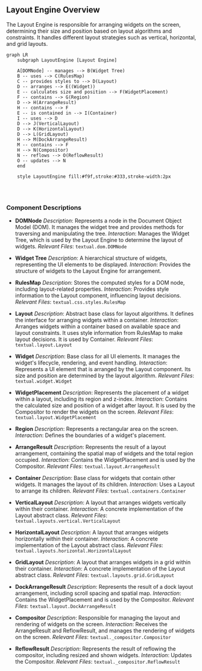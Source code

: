 ## Layout Engine Overview

The Layout Engine is responsible for arranging widgets on the screen, determining their size and position based on layout algorithms and constraints. It handles different layout strategies such as vertical, horizontal, and grid layouts.

```mermaid
graph LR
    subgraph LayoutEngine [Layout Engine]

    A[DOMNode] -- manages --> B(Widget Tree)
    B -- uses --> C(RulesMap)
    C -- provides styles to --> D(Layout) 
    D -- arranges --> E((Widget))
    E -- calculates size and position --> F(WidgetPlacement)
    F -- contains --> G(Region)
    D --> H(ArrangeResult)
    H -- contains --> F
    E -- is contained in --> I(Container)
    I -- uses --> D
    D --> J(VerticalLayout)
    D --> K(HorizontalLayout)
    D --> L(GridLayout)
    H --> M(DockArrangeResult)
    M -- contains --> F
    H --> N(Compositor)
    N -- reflows --> O(ReflowResult)
    O -- updates --> N
    end

    style LayoutEngine fill:#f9f,stroke:#333,stroke-width:2px




```

### Component Descriptions

*   **DOMNode**
    *Description*: Represents a node in the Document Object Model (DOM). It manages the widget tree and provides methods for traversing and manipulating the tree.
    *Interaction*: Manages the Widget Tree, which is used by the Layout Engine to determine the layout of widgets.
    *Relevant Files*: `textual.dom.DOMNode`

*   **Widget Tree**
    *Description*: A hierarchical structure of widgets, representing the UI elements to be displayed.
    *Interaction*: Provides the structure of widgets to the Layout Engine for arrangement.

*   **RulesMap**
    *Description*: Stores the computed styles for a DOM node, including layout-related properties.
    *Interaction*: Provides style information to the Layout component, influencing layout decisions.
    *Relevant Files*: `textual.css.styles.RulesMap`

*   **Layout**
    *Description*: Abstract base class for layout algorithms. It defines the interface for arranging widgets within a container.
    *Interaction*: Arranges widgets within a container based on available space and layout constraints. It uses style information from RulesMap to make layout decisions. It is used by Container.
    *Relevant Files*: `textual.layout.Layout`

*   **Widget**
    *Description*: Base class for all UI elements. It manages the widget's lifecycle, rendering, and event handling.
    *Interaction*: Represents a UI element that is arranged by the Layout component. Its size and position are determined by the layout algorithm.
    *Relevant Files*: `textual.widget.Widget`

*   **WidgetPlacement**
    *Description*: Represents the placement of a widget within a layout, including its region and z-index.
    *Interaction*: Contains the calculated size and position of a widget after layout. It is used by the Compositor to render the widgets on the screen.
    *Relevant Files*: `textual.layout.WidgetPlacement`

*   **Region**
    *Description*: Represents a rectangular area on the screen.
    *Interaction*: Defines the boundaries of a widget's placement.

*   **ArrangeResult**
    *Description*: Represents the result of a layout arrangement, containing the spatial map of widgets and the total region occupied.
    *Interaction*: Contains the WidgetPlacement and is used by the Compositor.
    *Relevant Files*: `textual.layout.ArrangeResult`

*   **Container**
    *Description*: Base class for widgets that contain other widgets. It manages the layout of its children.
    *Interaction*: Uses a Layout to arrange its children.
    *Relevant Files*: `textual.containers.Container`

*   **VerticalLayout**
    *Description*: A layout that arranges widgets vertically within their container.
    *Interaction*: A concrete implementation of the Layout abstract class.
    *Relevant Files*: `textual.layouts.vertical.VerticalLayout`

*   **HorizontalLayout**
    *Description*: A layout that arranges widgets horizontally within their container.
    *Interaction*: A concrete implementation of the Layout abstract class.
    *Relevant Files*: `textual.layouts.horizontal.HorizontalLayout`

*   **GridLayout**
    *Description*: A layout that arranges widgets in a grid within their container.
    *Interaction*: A concrete implementation of the Layout abstract class.
    *Relevant Files*: `textual.layouts.grid.GridLayout`

*   **DockArrangeResult**
    *Description*: Represents the result of a dock layout arrangement, including scroll spacing and spatial map.
    *Interaction*: Contains the WidgetPlacement and is used by the Compositor.
    *Relevant Files*: `textual.layout.DockArrangeResult`

*   **Compositor**
    *Description*: Responsible for managing the layout and rendering of widgets on the screen.
    *Interaction*: Receives the ArrangeResult and ReflowResult, and manages the rendering of widgets on the screen.
    *Relevant Files*: `textual._compositor.Compositor`

*   **ReflowResult**
    *Description*: Represents the result of reflowing the compositor, including resized and shown widgets.
    *Interaction*: Updates the Compositor.
    *Relevant Files*: `textual._compositor.ReflowResult`